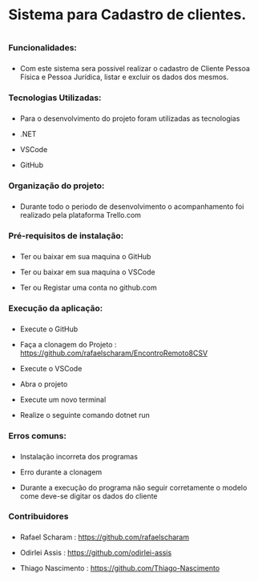 # Sistema para Cadastro de clientes.<h1>


### Funcionalidades: <h3>

* Com este sistema sera possivel realizar o cadastro de Cliente Pessoa Física e Pessoa Jurídica, listar e excluir os dados dos mesmos.



### Tecnologias Utilizadas:<h3>

* Para o desenvolvimento do projeto foram utilizadas as tecnologias 

* .NET

* VSCode

* GitHub



### Organização do projeto:<h3>

* Durante todo o periodo de desenvolvimento o acompanhamento foi realizado pela plataforma Trello.com



### Pré-requisitos de instalação:<h3>

* Ter ou baixar em sua maquina o GitHub

* Ter ou baixar em sua maquina o VSCode

* Ter ou Registar uma conta no github.com



### Execução da aplicação:<h3>

* Execute o GitHub

* Faça a clonagem do Projeto : https://github.com/rafaelscharam/EncontroRemoto8CSV

* Execute o VSCode

* Abra o projeto

* Execute um novo terminal 

* Realize o seguinte comando dotnet run



### Erros comuns:<h3>

* Instalação incorreta dos programas

* Erro durante a clonagem

* Durante a execução do programa não seguir corretamente o modelo come deve-se digitar os dados do cliente



### Contribuidores<h3>

* Rafael Scharam : https://github.com/rafaelscharam 

* Odirlei Assis : https://github.com/odirlei-assis

* Thiago Nascimento : https://github.com/Thiago-Nascimento

